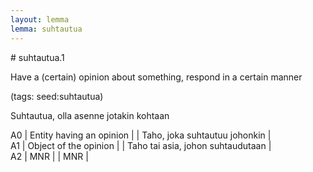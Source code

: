 ```yaml
---
layout: lemma
lemma: suhtautua
---
```


<div class="sense">
# <span class="sensename">suhtautua.1</span>

<span class="description">Have a (certain) opinion about something, respond in a certain manner</span>

(tags: seed:suhtautua)

<span class="description">Suhtautua, olla asenne jotakin kohtaan</span>

A0 | Entity having an opinion |   | Taho, joka suhtautuu johonkin |  
A1 | Object of the opinion |   | Taho tai asia, johon suhtaudutaan |  
A2 | MNR |   | MNR |  

</div>

